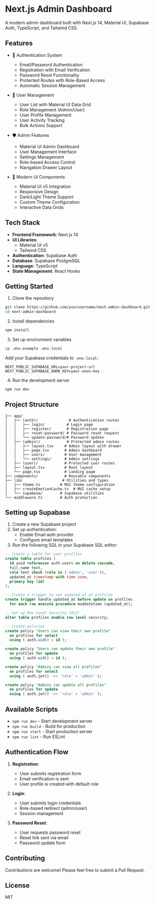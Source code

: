 # Next.js Admin Dashboard

A modern admin dashboard built with Next.js 14, Material UI, Supabase Auth, TypeScript, and Tailwind CSS.

## Features

- 🔐 Authentication System
  - Email/Password Authentication
  - Registration with Email Verification
  - Password Reset Functionality
  - Protected Routes with Role-Based Access
  - Automatic Session Management

- 👥 User Management
  - User List with Material UI Data Grid
  - Role Management (Admin/User)
  - User Profile Management
  - User Activity Tracking
  - Bulk Actions Support

- 🛡️ Admin Features
  - Material UI Admin Dashboard
  - User Management Interface
  - Settings Management
  - Role-based Access Control
  - Navigation Drawer Layout

- 🎨 Modern UI Components
  - Material UI v5 Integration
  - Responsive Design
  - Dark/Light Theme Support
  - Custom Theme Configuration
  - Interactive Data Grids

## Tech Stack

- **Frontend Framework**: Next.js 14
- **UI Libraries**:
  - Material UI v5
  - Tailwind CSS
- **Authentication**: Supabase Auth
- **Database**: Supabase PostgreSQL
- **Language**: TypeScript
- **State Management**: React Hooks

## Getting Started

1. Clone the repository
```bash
git clone https://github.com/yourusername/next-admin-dashboard.git
cd next-admin-dashboard
```

2. Install dependencies
```bash
npm install
```

3. Set up environment variables
```bash
cp .env.example .env.local
```

Add your Supabase credentials to `.env.local`:
```
NEXT_PUBLIC_SUPABASE_URL=your-project-url
NEXT_PUBLIC_SUPABASE_ANON_KEY=your-anon-key
```

4. Run the development server
```bash
npm run dev
```

## Project Structure

```
├── app/
│   ├── (auth)/              # Authentication routes
│   │   ├── login/          # Login page
│   │   ├── register/       # Registration page
│   │   ├── reset-password/ # Password reset request
│   │   └── update-password/# Password update
│   ├── (admin)/            # Protected admin routes
│   │   ├── layout.tsx     # Admin layout with drawer
│   │   ├── page.tsx       # Admin dashboard
│   │   ├── users/         # User management
│   │   └── settings/      # Admin settings
│   ├── (user)/            # Protected user routes
│   ├── layout.tsx         # Root layout
│   └── page.tsx           # Landing page
├── components/            # Reusable components
├── lib/                  # Utilities and types
│   ├── theme.ts         # MUI theme configuration
│   ├── createEmotionCache.ts  # MUI cache setup
│   └── supabase/        # Supabase utilities
└── middleware.ts        # Auth protection
```

## Setting up Supabase

1. Create a new Supabase project
2. Set up authentication:
   - Enable Email auth provider
   - Configure email templates
3. Run the following SQL in your Supabase SQL editor:

```sql
-- Create a table for user profiles
create table profiles (
  id uuid references auth.users on delete cascade,
  full_name text,
  role text check (role in ('admin', 'user')),
  updated_at timestamp with time zone,
  primary key (id)
);

-- Create a trigger to set updated_at on profiles
create trigger handle_updated_at before update on profiles
  for each row execute procedure moddatetime (updated_at);

-- Set up Row Level Security (RLS)
alter table profiles enable row level security;

-- Create policies
create policy "Users can view their own profile"
  on profiles for select
  using ( auth.uid() = id );

create policy "Users can update their own profile"
  on profiles for update
  using ( auth.uid() = id );

create policy "Admins can view all profiles"
  on profiles for select
  using ( auth.jwt() ->> 'role' = 'admin' );

create policy "Admins can update all profiles"
  on profiles for update
  using ( auth.jwt() ->> 'role' = 'admin' );
```

## Available Scripts

- `npm run dev` - Start development server
- `npm run build` - Build for production
- `npm run start` - Start production server
- `npm run lint` - Run ESLint

## Authentication Flow

1. **Registration**:
   - User submits registration form
   - Email verification is sent
   - User profile is created with default role

2. **Login**:
   - User submits login credentials
   - Role-based redirect (admin/user)
   - Session management

3. **Password Reset**:
   - User requests password reset
   - Reset link sent via email
   - Password update form

## Contributing

Contributions are welcome! Please feel free to submit a Pull Request.

## License

MIT